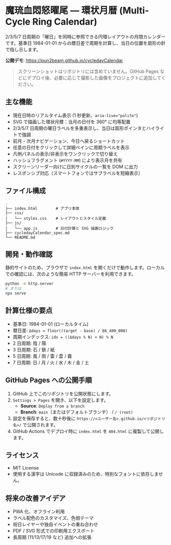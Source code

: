 # 魔琉血悶怒曜尾 ― 環状月暦 (Multi-Cycle Ring Calendar)

2/3/5/7 日周期の「曜日」を同時に参照できる円環レイアウトの月間カレンダーです。基準日 1984-01-01 からの暦日差で周期を計算し、当日の位置を扇形の針で指し示します。

**公開デモ**: https://pun2beam.github.io/cycledayCalendar

> スクリーンショットはリポジトリには含めていません。GitHub Pages などにデプロイ後、必要に応じて撮影した画像をプロジェクトに追加してください。

## 主な機能

- 現在日時のリアルタイム表示 (1 秒更新、`aria-live="polite"`)
- SVG で描画した環状月暦：当月の日付を 360° に均等配置
- 2/3/5/7 日周期の曜日ラベルを多重表示し、当日は扇形ポインタとハイライトで強調
- 前月・次月ナビゲーション、今日へ戻るショートカット
- 任意の日付をクリックして詳細ペインに周期ラベルを表示
- 凡例パネルの表示/非表示をワンクリックで切り替え
- ハッシュフラグメント (`#YYYY-MM`) により表示月を共有
- スクリーンリーダー向けに日別サイクルの一覧を DOM に出力
- レスポンシブ対応（スマートフォンではサブラベルを短縮表示）

## ファイル構成

```
.
├── index.html        # アプリ本体
├── css/
│   └── styles.css    # レイアウトとスタイル定義
├── js/
│   └── app.js        # 日付計算と SVG 描画ロジック
├── cycledayCalendar_spec.md
└── README.md
```

## 開発・動作確認

静的サイトのため、ブラウザで `index.html` を開くだけで動作します。ローカルでの確認には、次のような簡易 HTTP サーバーを利用できます。

```bash
python -m http.server
# または
npx serve
```

## 計算仕様の要点

- 基準日: 1984-01-01 (ローカルタイム)
- 暦日差: `Δdays = floor((target - base) / 86_400_000)`
- 周期インデックス: `idx = ((Δdays % N) + N) % N`
- 2 日周期: 陰 / 陽
- 3 日周期: 石 / 鋏 / 紙
- 5 日周期: 風 / 雨 / 雷 / 雲 / 霧
- 7 日周期: 日 / 月 / 火 / 水 / 木 / 金 / 土

## GitHub Pages への公開手順

1. GitHub 上でこのリポジトリを公開状態にします。
2. `Settings > Pages` を開き、以下を設定します。
   - **Source**: `Deploy from a branch`
   - **Branch**: `main`（またはデフォルトブランチ） / `/ (root)`
3. 設定を保存すると、数十秒後に `https://<ユーザー名>.github.io/<リポジトリ名>/` で公開されます。
4. GitHub Actions でデプロイ時に `index.html` を `404.html` に複製して公開します。

## ライセンス

- MIT License
- 使用する漢字は Unicode に収録済みのため、特別なフォントに依存しません。

## 将来の改善アイデア

- PWA 化、オフライン利用
- ラベル配色のカスタマイズ、色弱テーマ
- 祝日レイヤーや独自イベントの重ね合わせ
- PDF / SVG 形式での印刷用エクスポート
- 長周期 (11/13/17/19 など) 追加への拡張
